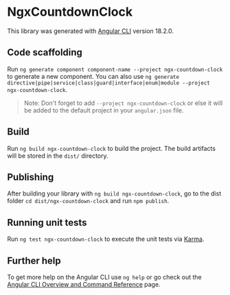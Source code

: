 # NgxCountdownClock

This library was generated with [Angular CLI](https://github.com/angular/angular-cli) version 18.2.0.

## Code scaffolding

Run `ng generate component component-name --project ngx-countdown-clock` to generate a new component. You can also use `ng generate directive|pipe|service|class|guard|interface|enum|module --project ngx-countdown-clock`.
> Note: Don't forget to add `--project ngx-countdown-clock` or else it will be added to the default project in your `angular.json` file. 

## Build

Run `ng build ngx-countdown-clock` to build the project. The build artifacts will be stored in the `dist/` directory.

## Publishing

After building your library with `ng build ngx-countdown-clock`, go to the dist folder `cd dist/ngx-countdown-clock` and run `npm publish`.

## Running unit tests

Run `ng test ngx-countdown-clock` to execute the unit tests via [Karma](https://karma-runner.github.io).

## Further help

To get more help on the Angular CLI use `ng help` or go check out the [Angular CLI Overview and Command Reference](https://angular.dev/tools/cli) page.
